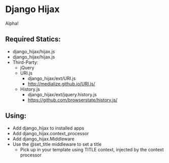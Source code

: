Django Hijax
===============================================================================

Alpha!

## Required Statics:

*   django_hijax/hijax.js
*   django_hijax/hijax.js
*   Third-Party:
    *   jQuery
    *   URI.js
        *   django_hijax/ext/URI.js
        *   http://medialize.github.io/URI.js/
    *   History.js
        *   django_hijax/ext/jquery.history.js
        *   https://github.com/browserstate/history.js/

## Using:

*   Add django_hijax to installed apps
*   Add django_hijax.context_processor
*   Add django_hijax.Middleware
*   Use the @set_title middleware to set a title
    *   Pick up in your template using TITLE context, injected by the context processor

